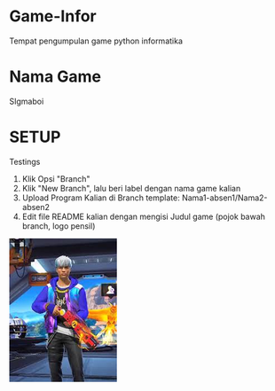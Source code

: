 # Game-Infor
Tempat pengumpulan game python informatika
# Nama Game
SIgmaboi
# SETUP
Testings
1. Klik Opsi "Branch"
2. Klik "New Branch", lalu beri label dengan nama game kalian  
3. Upload Program Kalian di Branch template: Nama1-absen1/Nama2-absen2
4. Edit file README kalian dengan mengisi Judul game (pojok bawah branch, logo pensil)

![screenshot](epep.jpg)

